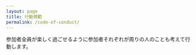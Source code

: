 ```yaml
---
layout: page
title: 行動規範
permalink: /code-of-conduct/
---
```


参加者全員が楽しく過ごせるように参加者それぞれが周りの人のことも考えて行動します。
